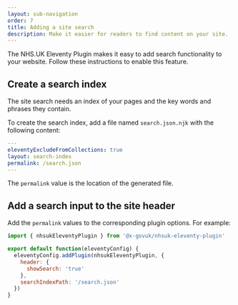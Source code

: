 ```yaml
---
layout: sub-navigation
order: 7
title: Adding a site search
description: Make it easier for readers to find content on your site.
---
```


The NHS.UK Eleventy Plugin makes it easy to add search functionality to your website. Follow these instructions to enable this feature.

## Create a search index

The site search needs an index of your pages and the key words and phrases they contain.

To create the search index, add a file named `search.json.njk` with the following content:

```yaml
---
eleventyExcludeFromCollections: true
layout: search-index
permalink: /search.json
---
```

The `permalink` value is the location of the generated file.

## Add a search input to the site header

Add the `permalink` values to the corresponding plugin options. For example:

```js
import { nhsukEleventyPlugin } from '@x-govuk/nhsuk-eleventy-plugin'

export default function(eleventyConfig) {
  eleventyConfig.addPlugin(nhsukEleventyPlugin, {
    header: {
      showSearch: 'true'
    },
    searchIndexPath: '/search.json'
  })
}
```
